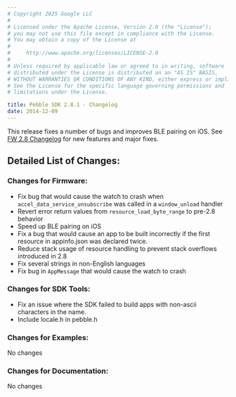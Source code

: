```yaml
---
# Copyright 2025 Google LLC
#
# Licensed under the Apache License, Version 2.0 (the "License");
# you may not use this file except in compliance with the License.
# You may obtain a copy of the License at
#
#     http://www.apache.org/licenses/LICENSE-2.0
#
# Unless required by applicable law or agreed to in writing, software
# distributed under the License is distributed on an "AS IS" BASIS,
# WITHOUT WARRANTIES OR CONDITIONS OF ANY KIND, either express or implied.
# See the License for the specific language governing permissions and
# limitations under the License.

title: Pebble SDK 2.8.1 - Changelog
date: 2014-12-09
---
```


This release fixes a number of bugs and improves BLE pairing on iOS.
See [FW 2.8 Changelog](/sdk/changelogs/2.8/) for new features and major fixes.

## Detailed List of Changes:
### Changes for Firmware:

* Fix bug that would cause the watch to crash when ``accel_data_service_unsubscribe`` was called in a `window_unload` handler
* Revert error return values from ``resource_load_byte_range`` to pre-2.8 behavior
* Speed up BLE pairing on iOS
* Fix a bug that would cause an app to be built incorrectly if the first resource in appinfo.json was declared twice.
* Reduce stack usage of resource handling to prevent stack overflows introduced in 2.8
* Fix several strings in non-English languages
* Fix bug in ``AppMessage`` that would cause the watch to crash


### Changes for SDK Tools:

* Fix an issue where the SDK failed to build apps with non-ascii characters in the name.
* Include locale.h in pebble.h

### Changes for Examples:
No changes
### Changes for Documentation:
No changes
